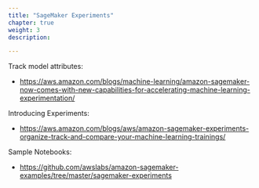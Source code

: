 ```yaml
---
title: "SageMaker Experiments"
chapter: true
weight: 3
description: 

---
```


Track model attributes:
- https://aws.amazon.com/blogs/machine-learning/amazon-sagemaker-now-comes-with-new-capabilities-for-accelerating-machine-learning-experimentation/ 

Introducing Experiments:
- https://aws.amazon.com/blogs/aws/amazon-sagemaker-experiments-organize-track-and-compare-your-machine-learning-trainings/ 

Sample Notebooks:
- https://github.com/awslabs/amazon-sagemaker-examples/tree/master/sagemaker-experiments 
